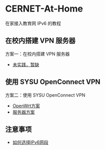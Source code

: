 # CERNET-At-Home
在家接入教育网 IPv6 的教程

## 在校内搭建 VPN 服务器
方案一：在校内搭建 VPN 服务器
* [未实践，暂缺](./Server-Client.md)

## 使用 SYSU OpenConnect VPN
方案二：使用 SYSU OpenConnect VPN
* [OpenWrt方案](./OpenConnect-OpenWrt.md)
* [服务器方案](./OpenConnect-Server.md)

## 注意事项
* [如何选择IPv6网段](./How-to-choose-LAN-IPv6.md)
